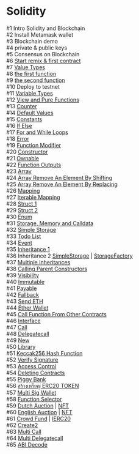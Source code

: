 # Solidity

#1 Intro Solidity and Blockchain<br>
#2 Install Metamask wallet<br>
#3 Blockchain demo<br>
#4 private & public keys<br>
#5 Consensus on Blockchain<br>
#6 <a href="https://gist.github.com/barcodech/9d33779015e207f6ce90c2e2bad22a5d">Start remix & first contract</a><br>
#7 <a href="https://gist.github.com/barcodech/b2789a8b041147a7c3315608fc499449">Value Types</a><br>
#8 <a href="https://gist.github.com/barcodech/a2c9f318f05525599add15d39d4e6a58">the first function</a><br>
#9 <a href="https://gist.github.com/barcodech/14481fd202579106c1719478ef92b78f">the second function</a><br>
#10 Deploy to testnet<br>
#11 <a href="https://gist.github.com/barcodech/a37a13d2b17e2ed63afbc14e09db1ddd">Variable Types</a><br>
#12 <a href="https://gist.github.com/barcodech/adf145e8e7487626eb9929f2d7508692">View and Pure Functions</a><br>
#13 <a href="https://gist.github.com/barcodech/d4d16c12bb08cf4c07346048b299a85d">Counter</a><br>
#14 <a href="https://gist.github.com/barcodech/e9b8359d215fdf6af55eb27d273aed54">Default Values</a><br>
#15 <a href="https://gist.github.com/barcodech/00e245e76aed192643aab3500be62262">Constants</a><br>
#16 <a href="https://gist.github.com/barcodech/3497b8de46f42bc0ff8661a972e50bfe">If Else</a><br>
#17 <a href="https://gist.github.com/barcodech/4ac6a5d014ff32e6972a8b93257b4f07">For and While Loops</a><br>
#18 <a href="https://gist.github.com/barcodech/3045a858753817bfa9056f78b1f22f79">Error</a><br>
#19 <a href="https://gist.github.com/barcodech/46bd8c550289fd0ffd1633e21adfc5f2">Function Modifier</a><br>
#20 <a href="https://gist.github.com/barcodech/75efa493ea3defe733f99c4295180c21">Constructor</a><br>
#21 <a href="https://gist.github.com/barcodech/6634c59b476a11e522c513f8306bb1ab">Ownable</a><br>
#22 <a href="https://gist.github.com/barcodech/47974292d8378001da55ecee18120f4d">Function Outputs</a><br>
#23 <a href="https://gist.github.com/barcodech/1088805bd99440b0d0aa26e342c9c5fc">Array</a><br>
#24 <a href="https://gist.github.com/barcodech/acbfa3becd02b107b82782988c228cdb">Array Remove An Element By Shifting</a><br>
#25 <a href="https://gist.github.com/barcodech/8c99e012ab6a98f1eb1cacf5a04387d2">Array Remove An Element By Replacing</a><br>
#26 <a href="https://gist.github.com/barcodech/6b38878b59196afed9c83a164a7a72fc">Mapping</a><br>
#27 <a href="https://gist.github.com/barcodech/b42a7bcb299dceef8501cf6517b3c4a1">Iterable Mapping</a><br>
#28 <a href="https://gist.github.com/barcodech/15d8efe74b436997f9cbc00b78d86be5">Struct 1</a><br>
#29 <a href="https://gist.github.com/barcodech/413e6d54e039b92bcb324275c52957ca">Struct 2</a><br>
#30 <a href="https://gist.github.com/barcodech/9011e084a321ae2aa9ba42aa2fb2e01b">Enum</a><br>
#31 <a href="https://gist.github.com/barcodech/042df57f9bab5f28577112adfcde01e1">Storage, Memory and Calldata</a><br>
#32 <a href="https://gist.github.com/barcodech/3b88e5a246a62364c1fb3ab408c87850">Simple Storage</a><br>
#33 <a href="https://gist.github.com/barcodech/3b8972baabf3e91640775addc2c731e8">Todo List</a><br>
#34 <a href="https://gist.github.com/barcodech/8e5b77f2f1136a80bf2037b64dd7a869">Event</a><br>
#35 <a href="https://gist.github.com/barcodech/0c6237b1e0177ed9b21193187d5d97fc">Inheritance 1</a><br>
#36 Inheritance 2 <a href="https://gist.github.com/barcodech/a0e57d2a969b1b6458c43ab6bedfc01c">SimpleStorage</a> | <a href="https://gist.github.com/barcodech/b6339b7c299c2e1afada9d9e2aafec44">StorageFactory</a><br>
#37 <a href="https://gist.github.com/barcodech/e8f74b6161a4b434172d0ef88df8e607">Multiple Inheritances</a><br>
#38 <a href="https://gist.github.com/barcodech/44e240a65da24539edd6e2f7edd881d0">Calling Parent Constructors</a><br>
#39 <a href="https://gist.github.com/barcodech/e2595c696d183c0f5ee99cd794c0afed">Visibility</a><br>
#40 <a href="https://gist.github.com/barcodech/a13dca1f160eaecc7df26642bf6ee8fc">Immutable</a><br>
#41 <a href="https://gist.github.com/barcodech/a13dca1f160eaecc7df26642bf6ee8fc">Payable</a><br>
#42 <a href="https://gist.github.com/barcodech/71cee61d54e2cd88298a7204c2a5fe96">Fallback</a><br>
#43 <a href="https://gist.github.com/barcodech/87ca75cf00ad585d276a02a534a0a1c6">Send ETH</a><br>
#44 <a href="https://gist.github.com/barcodech/a9fa7a777ce51cff1e0d526cd8e81034c6">Ether Wallet</a><br>
#45 <a href="https://gist.github.com/barcodech/e9ca52962bd6bf65ff550b8abec88503">Call Function From Other Contracts</a><br>
#46 <a href="https://gist.github.com/barcodech/b731e8e6012a110d9b168329910f6ec3">Interface</a><br>
#47 <a href="https://gist.github.com/barcodech/2324fe65bbb15e93751f35befe4e3506">Call</a><br>
#48 <a href="https://gist.github.com/barcodech/1a52ce2bf6edf1d8abc0641c2fc2e002">Delegatecall</a><br>
#49 <a href="https://gist.github.com/barcodech/0c11b0712c9c5d8420865be2d9a49f65">New</a><br>
#50 <a href="https://gist.github.com/barcodech/26d9c63cbecb359c515543bf7d9e8de3">Library</a><br>
#51 <a href="https://gist.github.com/barcodech/9ae9d600771dc4bfd6cd6467b7d3e34d">Keccak256 Hash Function</a><br>
#52 <a href="https://gist.github.com/barcodech/2363edacee6eb8c35094df6f0822d519">Verify Signature</a><br>
#53 <a href="https://gist.github.com/barcodech/bd23be06a64d16b8db0da09e9a7797f1">Access Control</a><br>
#54 <a href="https://gist.github.com/barcodech/4e52dcef190db329ecda14a928a1a7ca">Deleting Contracts</a><br>
#55 <a href="https://gist.github.com/barcodech/d0436fc83c47b595444cbfd348928523">Piggy Bank</a><br>
#56 <a href="https://gist.github.com/barcodech/bb8e05113ccc055930992b20377f6150">สร้างเหรียญ ERC20 TOKEN</a><br>
#57 <a href="https://gist.github.com/barcodech/26d3d3126e6e67705307799c7babb6d5">Multi Sig Wallet</a><br>
#58 <a href="https://gist.github.com/barcodech/35def7a564947fc6963aa2c14bd7d1be">Function Selector</a><br>
#59 <a href="https://gist.github.com/barcodech/b8663a45cee83f2d3d87b8fd1b8454b3">Dutch Auction</a> | <a href="https://gist.github.com/barcodech/30e74c9aacdf1383c7f424e5d09e4124">NFT</a><br>
#60 <a href="https://gist.github.com/barcodech/b5adbd38951f9078ba86d9c54394c9c2">English Auction</a> | <a href="https://gist.github.com/barcodech/30e74c9aacdf1383c7f424e5d09e4124">NFT</a><br>
#61 <a href="https://gist.github.com/barcodech/d5addc244c56e374d765d5795c094c7b">Crowd Fund</a> | <a href="https://gist.github.com/barcodech/57c05ed6d4baaa47bfd52d76dba97c1c">IERC20</a><br>
#62 <a href="https://gist.github.com/barcodech/2cdc79f4bc127b9608b35a949aafe123">Create2</a><br>
#63 <a href="https://gist.github.com/barcodech/bcc75089b2936f9190bbba51984d7a48">Multi Call</a><br>
#64 <a href="https://gist.github.com/barcodech/eb12142cf089ef14182b1f8606ff6669">Multi Delegatecall</a><br>
#65 <a href="https://gist.github.com/barcodech/ccc3baf07dda7d5ff3bf4c9fa0b9dfd0">ABI Decode</a><br>










































 


















